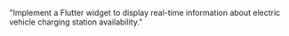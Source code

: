 "Implement a Flutter widget to display real-time information about electric vehicle charging station availability."